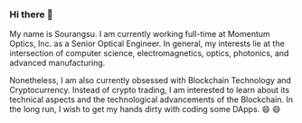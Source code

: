 ### Hi there 👋

<!--
**Sourangsu/Sourangsu** is a ✨ _special_ ✨ repository because its `README.md` (this file) appears on your GitHub profile.

Here are some ideas to get you started:

- 🔭 I’m currently working on ...
- 🌱 I’m currently learning ...
- 👯 I’m looking to collaborate on ...
- 🤔 I’m looking for help with ...
- 💬 Ask me about ...
- 📫 How to reach me: ...
- 😄 Pronouns: ...
- ⚡ Fun fact: ...
-->

My name is Sourangsu. I am currently working full-time at Momentum Optics, Inc. as a Senior Optical Engineer. In general, my interests lie at the intersection of computer science, electromagnetics, optics, photonics, and advanced manufacturing.

Nonetheless, I am also currently obsessed with Blockchain Technology and Cryptocurrency. Instead of crypto trading, I am interested to learn about its technical aspects and the technological advancements of the Blockchain. In the long run, I wish to get my hands dirty with coding some DApps. 😄 😄 
